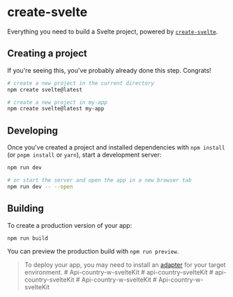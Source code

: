 # create-svelte

Everything you need to build a Svelte project, powered by [`create-svelte`](https://github.com/sveltejs/kit/tree/main/packages/create-svelte).

## Creating a project

If you're seeing this, you've probably already done this step. Congrats!

```bash
# create a new project in the current directory
npm create svelte@latest

# create a new project in my-app
npm create svelte@latest my-app
```

## Developing

Once you've created a project and installed dependencies with `npm install` (or `pnpm install` or `yarn`), start a development server:

```bash
npm run dev

# or start the server and open the app in a new browser tab
npm run dev -- --open
```

## Building

To create a production version of your app:

```bash
npm run build
```

You can preview the production build with `npm run preview`.

> To deploy your app, you may need to install an [adapter](https://kit.svelte.dev/docs/adapters) for your target environment.
#   A p i - c o u n t r y - w - s v e l t e K i t  
 #   a p i - c o u n t r y - s v e l t e K i t  
 #   a p i - c o u n t r y - s v e l t e K i t  
 #   A p i - c o u n t r y - w - s v e l t e K i t  
 #   A p i - c o u n t r y - w - s v e l t e K i t  
 